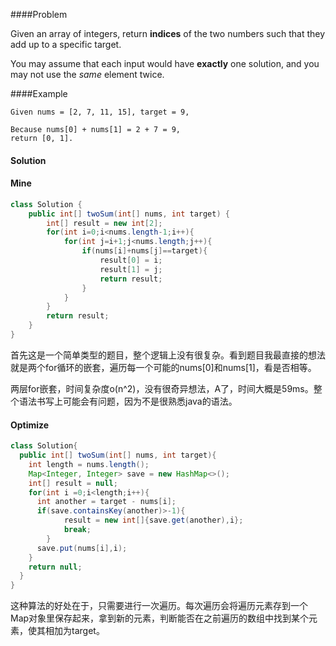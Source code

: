 ####Problem

Given an array of integers, return **indices** of the two numbers such that they add up to a specific target.

You may assume that each input would have **exactly** one solution, and you may not use the *same* element twice.

####Example

```
Given nums = [2, 7, 11, 15], target = 9,

Because nums[0] + nums[1] = 2 + 7 = 9,
return [0, 1].
```



#### Solution

#### Mine

```Java
class Solution {
    public int[] twoSum(int[] nums, int target) {
        int[] result = new int[2];
        for(int i=0;i<nums.length-1;i++){
            for(int j=i+1;j<nums.length;j++){
                if(nums[i]+nums[j]==target){
                    result[0] = i;
                    result[1] = j;
                    return result;
                }
            }
        }
        return result;
    }
}
```

首先这是一个简单类型的题目，整个逻辑上没有很复杂。看到题目我最直接的想法就是两个for循环的嵌套，遍历每一个可能的nums[0]和nums[1]，看是否相等。

两层for嵌套，时间复杂度o(n^2)，没有很奇异想法，A了，时间大概是59ms。整个语法书写上可能会有问题，因为不是很熟悉java的语法。



#### Optimize

```java
class Solution{
  public int[] twoSum(int[] nums, int target){
    int length = nums.length();
    Map<Integer, Integer> save = new HashMap<>();
    int[] result = null;
    for(int i =0;i<length;i++){
      int another = target - nums[i];
      if(save.containsKey(another)>-1){
        	result = new int[]{save.get(another),i};
        	break;
		}
      save.put(nums[i],i);
    }
    return null;
  }
}
```

这种算法的好处在于，只需要进行一次遍历。每次遍历会将遍历元素存到一个Map对象里保存起来，拿到新的元素，判断能否在之前遍历的数组中找到某个元素，使其相加为target。







